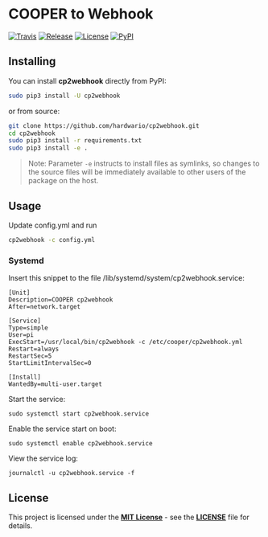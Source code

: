 # COOPER to Webhook

[![Travis](https://img.shields.io/travis/hardwario/cp2webhook/master.svg)](https://travis-ci.org/hardwario/cp2webhook)
[![Release](https://img.shields.io/github/release/hardwario/cp2webhook.svg)](https://github.com/hardwario/cp2webhook/releases)
[![License](https://img.shields.io/github/license/hardwario/cp2webhook.svg)](https://github.com/hardwario/cp2webhook/blob/master/LICENSE)
[![PyPI](https://img.shields.io/pypi/v/cp2webhook.svg)](https://pypi.org/project/cp2webhook/)


## Installing

You can install **cp2webhook** directly from PyPI:

```sh
sudo pip3 install -U cp2webhook
```

or from source:

```sh
git clone https://github.com/hardwario/cp2webhook.git
cd cp2webhook
sudo pip3 install -r requirements.txt
sudo pip3 install -e .
```

> Note: Parameter `-e` instructs to install files as symlinks, so changes to the source files will be immediately available to other users of the package on the host.

## Usage

Update config.yml and run

```sh
cp2webhook -c config.yml
```

### Systemd

Insert this snippet to the file /lib/systemd/system/cp2webhook.service:
```
[Unit]
Description=COOPER cp2webhook
After=network.target

[Service]
Type=simple
User=pi
ExecStart=/usr/local/bin/cp2webhook -c /etc/cooper/cp2webhook.yml
Restart=always
RestartSec=5
StartLimitIntervalSec=0

[Install]
WantedBy=multi-user.target
```

Start the service:

    sudo systemctl start cp2webhook.service

Enable the service start on boot:

    sudo systemctl enable cp2webhook.service

View the service log:

    journalctl -u cp2webhook.service -f

## License

This project is licensed under the [**MIT License**](https://opensource.org/licenses/MIT/) - see the [**LICENSE**](LICENSE) file for details.
